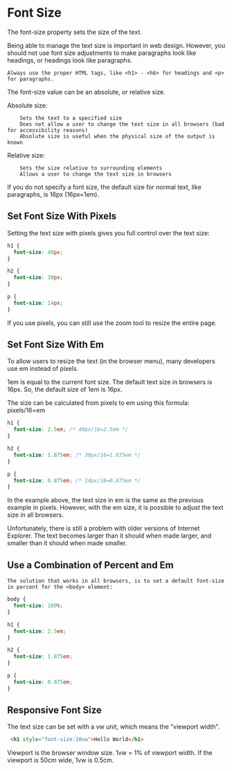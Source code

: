 # Font Size

The font-size property sets the size of the text.

Being able to manage the text size is important in web design. However, you should not use font size adjustments to make paragraphs look like headings, or headings look like paragraphs.

```
Always use the proper HTML tags, like <h1> - <h6> for headings and <p> for paragraphs.
```

The font-size value can be an absolute, or relative size.

Absolute size:
```
    Sets the text to a specified size
    Does not allow a user to change the text size in all browsers (bad for accessibility reasons)
    Absolute size is useful when the physical size of the output is known
```

Relative size:
```
    Sets the size relative to surrounding elements
    Allows a user to change the text size in browsers
```

If you do not specify a font size, the default size for normal text, like paragraphs, is 16px (16px=1em).

## Set Font Size With Pixels
Setting the text size with pixels gives you full control over the text size:

```css
h1 {
  font-size: 40px;
}

h2 {
  font-size: 30px;
}

p {
  font-size: 14px;
}
```

If you use pixels, you can still use the zoom tool to resize the entire page.

## Set Font Size With Em
To allow users to resize the text (in the browser menu), many developers use em instead of pixels.

1em is equal to the current font size. The default text size in browsers is 16px. So, the default size of 1em is 16px.

The size can be calculated from pixels to em using this formula: pixels/16=em

```css
h1 {
  font-size: 2.5em; /* 40px/16=2.5em */
}

h2 {
  font-size: 1.875em; /* 30px/16=1.875em */
}

p {
  font-size: 0.875em; /* 14px/16=0.875em */
}
```

In the example above, the text size in em is the same as the previous example in pixels. However, with the em size, it is possible to adjust the text size in all browsers.

Unfortunately, there is still a problem with older versions of Internet Explorer. The text becomes larger than it should when made larger, and smaller than it should when made smaller.

## Use a Combination of Percent and Em
```
The solution that works in all browsers, is to set a default font-size in percent for the <body> element:
```

```css
body {
  font-size: 100%;
}

h1 {
  font-size: 2.5em;
}

h2 {
  font-size: 1.875em;
}

p {
  font-size: 0.875em;
}
```

## Responsive Font Size
The text size can be set with a vw unit, which means the "viewport width".

```html
 <h1 style="font-size:10vw">Hello World</h1> 
```

Viewport is the browser window size. 1vw = 1% of viewport width. If the viewport is 50cm wide, 1vw is 0.5cm.

